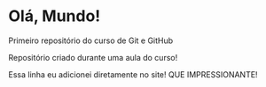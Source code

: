 # Olá, Mundo!
 Primeiro repositório do curso de Git e GitHub

Repositório criado durante uma aula do curso!

Essa linha eu adicionei diretamente no site! QUE IMPRESSIONANTE!
